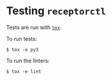 # Testing `receptorctl`

Tests are run with [`tox`](https://tox.wiki/en/latest/).

To run tests:

```
$ tox -e py3
```

To run the linters:

```
$ tox -e lint
```
